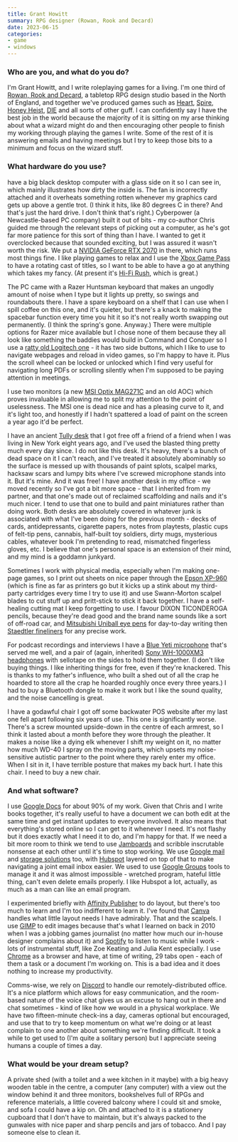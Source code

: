 ```yaml
---
title: Grant Howitt
summary: RPG designer (Rowan, Rook and Decard)
date: 2023-06-15
categories:
- game
- windows
---
```


### Who are you, and what do you do?

I'm Grant Howitt, and I write roleplaying games for a living. I'm one third of [Rowan, Rook and Decard](https://rowanrookanddecard.com/ "An RPG design studio."), a tabletop RPG design studio based in the North of England, and together we've produced games such as [Heart](https://rowanrookanddecard.com/product/heart-the-city-beneath-rpg/ "A dungeon-crawling tabletop RPG."), [Spire](https://rowanrookanddecard.com/product/spire-rpg/ "A fantasty/punk tabletop RPG."), [Honey Heist](https://gshowitt.itch.io/honey-heist "A tabletop RPG where you're a bear."), [DIE](https://www.kickstarter.com/projects/gshowitt/die-the-roleplaying-game "A tabletop RPG about playing a tabletop RPG.") and all sorts of other guff. I can confidently say I have the best job in the world because the majority of it is sitting on my arse thinking about what a wizard might do and then encouraging other people to finish my working through playing the games I write. Some of the rest of it is answering emails and having meetings but I try to keep those bits to a minimum and focus on the wizard stuff.

### What hardware do you use?

have a big black desktop computer with a glass side on it so I can see in, which mainly illustrates how dirty the inside is. The fan is incorrectly attached and it overheats something rotten whenever my graphics card gets up above a gentle trot. (I think it hits, like 80 degrees C in there? And that's just the hard drive. I don't think that's right.) Cyberpower (a Newcastle-based PC company) built it out of bits - my co-author Chris guided me through the relevant steps of picking out a computer, as he's got far more patience for this sort of thing than I have. I wanted to get it overclocked because that sounded exciting, but I was assured it wasn't worth the risk. We put a [NVIDIA GeForce RTX 2070][geforce-rtx-2070] in there, which runs most things fine. I like playing games to relax and I use the [Xbox Game Pass][xbox-game-pass] to have a rotating cast of titles, so I want to be able to have a go at anything which takes my fancy. (At present it's [Hi-Fi Rush][hi-fi-rush], which is great.)

The PC came with a Razer Huntsman keyboard that makes an ungodly amount of noise when I type but it lights up pretty, so swings and roundabouts there. I have a spare keyboard on a shelf that I can use when I spill coffee on this one, and it's quieter, but there's a knack to making the spacebar function every time you hit it so it's not really worth swapping out permanently. (I think the spring's gone. Anyway.) There were multiple options for Razer mice available but I chose none of them because they all look like something the baddies would build in Command and Conquer so I use a [ratty old Logitech one][m500s] - it has two side buttons, which I like to use to navigate webpages and reload in video games, so I'm happy to have it. Plus the scroll wheel can be locked or unlocked which I find very useful for navigating long PDFs or scrolling silently when I'm supposed to be paying attention in meetings.

I use two monitors (a new [MSI Optix MAG271C][optix-mag271c] and an old AOC) which proves invaluable in allowing me to split my attention to the point of uselessness. The MSI one is dead nice and has a pleasing curve to it, and it's light too, and honestly if I hadn't spattered a load of paint on the screen a year ago it'd be perfect.

I have an ancient [Tully desk][tully-i] that I got free off a friend of a friend when I was living in New York eight years ago, and I've used the blasted thing pretty much every day since. I do not like this desk. It's heavy, there's a bunch of dead space on it I can't reach, and I've treated it absolutely abominably so the surface is messed up with thousands of paint splots, scalpel marks, hacksaw scars and lumpy bits where I've screwed microphone stands into it. But it's mine. And it was free! I have another desk in my office - we moved recently so I've got a bit more space -  that I inherited from my partner, and that one's made out of reclaimed scaffolding and nails and it's much nicer. I tend to use that one to build and paint miniatures rather than doing work. Both desks are absolutely covered in whatever junk is associated with what I've been doing for the previous month - decks of cards, antidepressants, cigarette papers, notes from playtests, plastic cups of felt-tip pens, cannabis, half-built toy soldiers, dirty mugs, mysterious cables, whatever book I'm pretending to read, mismatched fingerless gloves, etc. I believe that one's personal space is an extension of their mind, and my mind is a goddamn junkyard.

Sometimes I work with physical media, especially when I'm making one-page games, so I print out sheets on nice paper through the [Epson XP-960][xp-960] (which is fine as far as printers go but it kicks up a stink about my third-party cartridges every time I try to use it) and use Swann-Morton scalpel blades to cut stuff up and pritt-stick to stick it back together. I have a self-healing cutting mat I keep forgetting to use. I favour DIXON TICONDEROGA pencils, because they're dead good and the brand name sounds like a sort of off-road car, and [Mitsubishi Uniball eye pens][eye-ub-157] for day-to-day writing then [Staedtler fineliners][pigment-liner-308] for any precise work.

For podcast recordings and interviews I have a [Blue Yeti microphone][yeti] that's served me well, and a pair of (again, inherited) [Sony WH-1000XM3 headphones][wh-1000xm3] with sellotape on the sides to hold them together. (I don't like buying things. I like inheriting things for free, even if they're knackered. This is thanks to my father's influence, who built a shed out of all the crap he hoarded to store all the crap he hoarded roughly once every three years.) I had to buy a Bluetooth dongle to make it work but I like the sound quality, and the noise cancelling is great.

I have a godawful chair I got off some backwater POS website after my last one fell apart following six years of use. This one is significantly worse. There's a screw mounted upside-down in the centre of each armrest, so I think it lasted about a month before they wore through the pleather. It makes a noise like a dying elk whenever I shift my weight on it, no matter how much WD-40 I spray on the moving parts, which upsets my noise-sensitive autistic partner to the point where they rarely enter my office. When I sit in it, I have terrible posture that makes my back hurt.  I hate this chair. I need to buy a new chair.

### And what software?

I use [Google Docs][google-docs] for about 90% of my work. Given that Chris and I write books together, it's really useful to have a document we can both edit at the same time and get instant updates to everyone involved. It also means that everything's stored online so I can get to it whenever I need. It's not flashy but it does exactly what I need it to do, and I'm happy for that. If we need a bit more room to think we tend to use [Jamboards][jamboard] and scribble inscrutable nonsense at each other until it's time to stop working. We use [Google mail][gmail] and [storage solutions][google-drive] too, with [Hubspot][] layered on top of that to make navigating a joint email inbox easier. We used to use [Google Groups][google-groups] tools to manage it and it was almost impossible - wretched program, hateful little thing, can't even delete emails properly. I like Hubspot a lot, actually, as much as a man can like an email program.

I experimented briefly with [Affinity Publisher][affinity-publisher] to do layout, but there's too much to learn and I'm too indifferent to learn it. I've found that [Canva][] handles what little layout needs I have admirably. That and the scalpels. I use [GIMP][] to edit images because that's what I learned on back in 2010 when I was a jobbing games journalist (no matter how much our in-house designer complains about it) and [Spotify][] to listen to music while I work - lots of instrumental stuff, like Zoe Keating and Julia Kent especially. I use [Chrome][] as a browser and have, at time of writing, 29 tabs open - each of them a task or a document I'm working on. This is a bad idea and it does nothing to increase my productivity.

Comms-wise, we rely on [Discord][] to handle our remotely-distributed office. It's a nice platform which allows for easy communication, and the room-based nature of the voice chat gives us an excuse to hang out in there and chat sometimes - kind of like how we would in a physical workplace. We have two fifteen-minute check-ins a day, cameras optional but encouraged, and use that to try to keep momentum on what we're doing or at least complain to one another about something we're finding difficult. It took a while to get used to (I'm quite a solitary person) but I appreciate seeing humans a couple of times a day.

### What would be your dream setup?

A private shed (with a toilet and a wee kitchen in it maybe) with a big heavy wooden table in the centre, a computer (any computer) with a view out the window behind it and three monitors, bookshelves full of RPGs and reference materials, a little covered balcony where I could sit and smoke, and sofa I could have a kip on. Oh and attached to it is a stationery cupboard that I don't have to maintain, but it's always packed to the gunwales with nice paper and sharp pencils and jars of tobacco. And I pay someone else to clean it.

[affinity-publisher]: https://affinity.serif.com/en-us/publisher/ "Page layout and design software."
[canva]: http://web.archive.org/web/20221226232811/https://www.canva.com/ "Web-based design software."
[chrome]: https://www.google.com/intl/en/chrome/ "A WebKit-based browser, where each tab runs in its own thread."
[discord]: https://discord.com/ "A voice and text chat service."
[eye-ub-157]: https://uniball.co.uk/brands/eye/uni-ball-eye-ub-157/ "A rollerball pen."
[geforce-rtx-2070]: https://www.nvidia.com/en-au/geforce/20-series/ "A graphics card."
[gimp]: https://www.gimp.org/ "An open-source image editor."
[gmail]: https://mail.google.com/mail/u/0/ "Web-based email."
[google-docs]: https://en.wikipedia.org/wiki/Google_Docs "A web-based office suite."
[google-drive]: https://accounts.google.com/ServiceLogin?service=wise&passive=1209600&osid=1&continue=https://drive.google.com/&followup=https://drive.google.com/&emr=1 "A cloud storage service."
[google-groups]: https://groups.google.com/d/homeredir "A group forum service."
[hi-fi-rush]: https://en.wikipedia.org/wiki/Hi-Fi_Rush "A rhythm/action video game."
[hubspot]: https://www.hubspot.com/ "A CRM service."
[jamboard]: https://workspace.google.com/products/jamboard/ "A collaborative whiteboard service."
[m500s]: https://www.logitech.com/en-gb/products/mice/m500s-corded-mouse.910-005784.html "A corded mouse."
[optix-mag271c]: https://www.msi.com/Monitor/Optix-MAG271C "A 27 inch curved monitor."
[pigment-liner-308]: https://www.staedtler.com/intl/en/products/fineliners/pigment-liner-308-fineliner-m308/ "A pen."
[spotify]: https://open.spotify.com/__noul__?pfhp=2c2ccb58-8a92-4713-a1c0-8b43b3090b49 "A music streaming service."
[tully-i]: https://www.furniture-work.co.uk/tully-i-right-hand-ergonomic-desk-1.html "An ergonomic desk."
[wh-1000xm3]: https://electronics.sony.com/audio/headphones/headband/p/wh1000xm3-b "Wireless over-the-ear headphones."
[xbox-game-pass]: https://en.wikipedia.org/wiki/Xbox_Game_Pass "A video game subscription service."
[xp-960]: https://epson.com/Support/Printers/All-In-Ones/XP-Series/Epson-XP-960/s/SPT_C11CE82201 "An all-in-one printer."
[yeti]: https://bluemic.com/yeti/ "A USB microphone."
